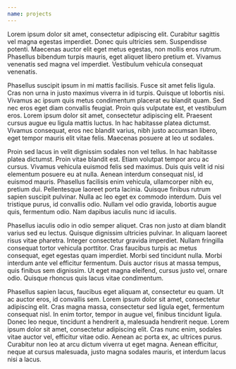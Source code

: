 ```yaml
---
name: projects
---
```


Lorem ipsum dolor sit amet, consectetur adipiscing elit. Curabitur sagittis vel magna egestas imperdiet. Donec quis ultricies sem. Suspendisse potenti. Maecenas auctor elit eget metus egestas, non mollis eros rutrum. Phasellus bibendum turpis mauris, eget aliquet libero pretium et. Vivamus venenatis sed magna vel imperdiet. Vestibulum vehicula consequat venenatis.

Phasellus suscipit ipsum in mi mattis facilisis. Fusce sit amet felis ligula. Cras non urna in justo maximus viverra in id turpis. Quisque ut lobortis nisi. Vivamus ac ipsum quis metus condimentum placerat eu blandit quam. Sed nec eros eget diam convallis feugiat. Proin quis vulputate est, et vestibulum eros. Lorem ipsum dolor sit amet, consectetur adipiscing elit. Praesent cursus augue eu ligula mattis luctus. In hac habitasse platea dictumst. Vivamus consequat, eros nec blandit varius, nibh justo accumsan libero, eget tempor mauris elit vitae felis. Maecenas posuere at leo ut sodales.

Proin sed lacus in velit dignissim sodales non vel tellus. In hac habitasse platea dictumst. Proin vitae blandit est. Etiam volutpat tempor arcu ac cursus. Vivamus vehicula euismod felis sed maximus. Duis quis velit id nisi elementum posuere eu at nulla. Aenean interdum consequat nisl, id euismod mauris. Phasellus facilisis enim vehicula, ullamcorper nibh eu, pretium dui. Pellentesque laoreet porta lacinia. Quisque finibus rutrum sapien suscipit pulvinar. Nulla ac leo eget ex commodo interdum. Duis vel tristique purus, id convallis odio. Nullam vel odio gravida, lobortis augue quis, fermentum odio. Nam dapibus iaculis nunc id iaculis.

Phasellus iaculis odio in odio semper aliquet. Cras non justo at diam blandit varius sed eu lectus. Quisque dignissim ultricies pulvinar. In aliquam laoreet risus vitae pharetra. Integer consectetur gravida imperdiet. Nullam fringilla consequat tortor vehicula porttitor. Cras faucibus turpis ac metus consequat, eget egestas quam imperdiet. Morbi sed tincidunt nulla. Morbi interdum ante vel efficitur fermentum. Duis auctor risus at massa tempus, quis finibus sem dignissim. Ut eget magna eleifend, cursus justo vel, ornare odio. Quisque rhoncus quis lacus vitae condimentum.

Phasellus sapien lacus, faucibus eget aliquam at, consectetur eu quam. Ut ac auctor eros, id convallis sem. Lorem ipsum dolor sit amet, consectetur adipiscing elit. Cras magna massa, consectetur sed ligula eget, fermentum consequat nisl. In enim tortor, tempor in augue vel, finibus tincidunt ligula. Donec leo neque, tincidunt a hendrerit a, malesuada hendrerit neque. Lorem ipsum dolor sit amet, consectetur adipiscing elit. Cras nunc enim, sodales vitae auctor vel, efficitur vitae odio. Aenean ac porta ex, ac ultrices purus. Curabitur non leo at arcu dictum viverra ut eget magna. Aenean efficitur, neque at cursus malesuada, justo magna sodales mauris, et interdum lacus nisi a lacus.
